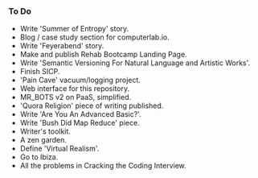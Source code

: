 ### To Do
- Write 'Summer of Entropy' story.
- Blog / case study section for computerlab.io.
- Write 'Feyerabend' story.
- Make and publish Rehab Bootcamp Landing Page.
- Write 'Semantic Versioning For Natural Language and Artistic Works'.
- Finish SICP.
- 'Pain Cave' vacuum/logging project.
- Web interface for this repository.
- MR_BOTS v2 on PaaS, simplified.
- 'Quora Religion' piece of writing published.
- Write 'Are You An Advanced Basic?'.
- Write 'Bush Did Map Reduce' piece.
- Writer's toolkit.
- A zen garden.
- Define 'Virtual Realism'.
- Go to Ibiza.
- All the problems in Cracking the Coding Interview.

